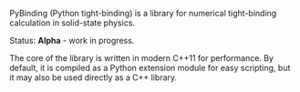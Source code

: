 PyBinding (Python tight-binding) is a library for numerical tight-binding calculation in solid-state physics.

Status: **Alpha** - work in progress.

The core of the library is written in modern C++11 for performance. By default, it is compiled as a Python extension module for easy scripting, but it may also be used directly as a C++ library.

